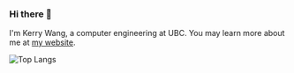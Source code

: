 ### Hi there 👋

I'm Kerry Wang, a computer engineering at UBC. 
You may learn more about me at [my website](https://worldofkerry.vercel.app/tags/project). 

![Top Langs](https://github-readme-stats.vercel.app/api/top-langs/?username=worldofkerry&hide=jupyter%20notebook,html,mdx,java)
